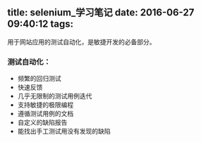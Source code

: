 title: selenium_学习笔记
date: 2016-06-27 09:40:12
tags:
---
用于网站应用的测试自动化，是敏捷开发的必备部分。

### 测试自动化：
* 频繁的回归测试
* 快速反馈
* 几乎无限制的测试用例迭代
* 支持敏捷的极限编程
* 遵循测试用例的文档
* 自定义的缺陷报告
* 能找出手工测试用没有发现的缺陷
